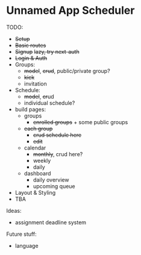 # Unnamed App Scheduler

TODO:
- ~~Setup~~
- ~~Basic routes~~
- ~~Signup~~ ~~lazy, try next-auth~~
- ~~Login & Auth~~
- Groups:
  - ~~model~~, ~~crud~~, public/private group?
  - ~~kick~~
  - invitation
- Schedule:
  - ~~model~~, ~~cr~~ud
  - individual schedule?
- build pages:
  - groups
    - ~~enrolled groups~~ + some public groups
  - ~~each group~~
    - ~~crud schedule here~~
    - ~~edit~~
  - calendar
    - ~~monthly~~, crud here?
    - weekly
    - daily
  - dashboard
    - daily overview
    - upcoming queue
- Layout & Styling
- TBA


Ideas:
- assignment deadline system 

Future stuff:
- language